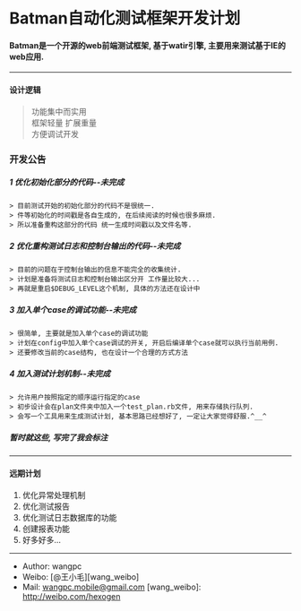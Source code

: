 Batman自动化测试框架开发计划
============================

#### Batman是一个开源的web前端测试框架, 基于watir引擎, 主要用来测试基于IE的web应用.
___________________________________________________________
#### 设计逻辑  

> 功能集中而实用  
> 框架轻量 扩展重量  
> 方便调试开发   

### 开发公告
##### 1 优化初始化部分的代码--未完成  

    > 目前测试开始的初始化部分的代码不是很统一.  
    > 件等初始化的时间戳是各自生成的, 在后续阅读的时候也很多麻烦.  
    > 所以准备重构这部分的代码 统一生成时间戳以及文件名等.  

##### 2 优化重构测试日志和控制台输出的代码--未完成  
    > 目前的问题在于控制台输出的信息不能完全的收集统计.  
    > 计划是准备将测试日志和控制台输出区分开 工作量比较大...  
    > 再就是重启$DEBUG_LEVEL这个机制, 具体的方法还在设计中  

##### 3 加入单个case的调试功能--未完成  
    > 很简单, 主要就是加入单个case的调试功能  
    > 计划在config中加入单个case调试的开关, 开启后编译单个case就可以执行当前用例.  
    > 还要修改当前的case结构, 也在设计一个合理的方式方法  

##### 4 加入测试计划机制--未完成  

    > 允许用户按照指定的顺序运行指定的case  
    > 初步设计会在plan文件夹中加入一个test_plan.rb文件, 用来存储执行队列.  
    > 会写一个工具用来生成测试计划, 基本思路已经想好了, 一定让大家觉得舒服.^__^     

##### 暂时就这些, 写完了我会标注  
___________________________________________________________
#### 远期计划  
1. 优化异常处理机制  
2. 优化测试报告  
3. 优化测试日志数据库的功能  
4. 创建报表功能   
5. 好多好多...  
___________________________________________________________
- Author: wangpc
- Weibo: [@王小毛][wang_weibo]
- Mail: wangpc.mobile@gmail.com
[wang_weibo]: http://weibo.com/hexogen 

